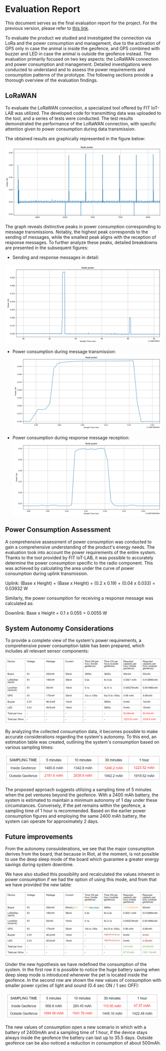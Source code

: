 # Evaluation Report

This document serves as the final evaluation report for the project. For the previous version, please refer to [this link](https://github.com/francesco-fortunato/PaaT/blob/main/docs/Evaluation.md).

To evaluate the product we studied and investigated the connection via LoRa and the power consumption and management,
due to the activation of GPS only in case the animal is inside the geofence, and GPS combined with buzzer and LED in case the animal is outside the geofence instead.
The evaluation primarily focused on two key aspects: the LoRaWAN connection and power consumption and management. Detailed investigations were conducted to understand and to assess the power requirements and consumption patterns of the prototype. The following sections provide a thorough overview of the evaluation findings.

## LoRaWAN

To evaluate the LoRaWAN connection, a specialized tool offered by FIT IoT-LAB was utilized. The developed code for transmitting data was uploaded to the tool, and a series of tests were conducted. The test results demonstrated the performance of the LoRaWAN connection, with specific attention given to power consumption during data transmission.

The obtained results are graphically represented in the figure below:

![LoRa test](https://github.com/francesco-fortunato/PaaT/blob/main/docs/img/LoRa%20test.png)

The graph reveals distinctive peaks in power consumption corresponding to message transmissions. Notably, the highest peak corresponds to the sending of messages, while the smallest peak aligns with the reception of response messages. To further analyze these peaks, detailed breakdowns are presented in the subsequent figures:

- Sending and response messages in detail:

![Sending and response messages in details](https://github.com/francesco-fortunato/PaaT/blob/main/docs/img/Send-Receive.png)

- Power consumption during message transmission:
![Send message](https://github.com/francesco-fortunato/PaaT/blob/main/docs/img/Send.png)

- Power consumption during response message reception:
![Response message](https://github.com/francesco-fortunato/PaaT/blob/main/docs/img/Receive.png)

## Power Consumption Assessment

A comprehensive assessment of power consumption was conducted to gain a comprehensive understanding of the product's energy needs. The evaluation took into account the power requirements of the entire system. Thanks to the tool provided by FIT IoT-LAB, it was possible to accurately determine the power consumption specific to the radio component. This was achieved by calculating the area under the curve of power consumption during uplink transmission.

Uplink: (Base x Height) + (Base x Height) = (0.2 x 0.19) + (0.04 x 0.033) = 0.03932 W 

Similarly, the power consumption for receiving a response message was calculated as:

Downlink: Base x Height = 0.1 x 0.055 = 0.0055 W 

## System Autonomy Considerations

To provide a complete view of the system's power requirements, a comprehensive power consumption table has been prepared, which includes all relevant sensor components:

![Power Consumption Table](https://github.com/francesco-fortunato/PaaT/blob/main/docs/img/Power%20consumption%20table.png)

By analyzing the collected consumption data, it becomes possible to make accurate considerations regarding the system's autonomy. To this end, an estimation table was created, outlining the system's consumption based on various sampling times:

![Estimation Table](https://github.com/francesco-fortunato/PaaT/blob/main/docs/img/Estimation%20table.png)

The proposed approach suggests utilizing a sampling time of 5 minutes when the pet ventures beyond the geofence. With a 2400 mAh battery, the system is estimated to maintain a minimum autonomy of 1 day under these circumstances. Conversely, if the pet remains within the geofence, a sampling time of 1 hour is recommended. Based on the earlier power consumption figures and employing the same 2400 mAh battery, the system can operate for approximately 2 days.

## Future improvements

From the autonomy consuìiderations, we see that the major consumption derives from the board, that because in Riot, at the moment, is not possible to use the deep sleep mode of the board which guarantee a greater energy savings during system downtime.

We have also studied this possibility and recalculated the values inherent in power consumption if we had the option of using this mode, and from that we have provided the new table:

![New Power Consumption Table](https://github.com/francesco-fortunato/PaaT/blob/main/docs/img/Power%20Consumption%20Table%20in%20deep%20sleep.png)

Under the new hypothesis we have redefined the consumption of the system. In the first row it is possible to notice the huge battery saving when deep sleep mode is introduced whenever the pet is located inside the geofence. In the second row are shown the new values of consumption with smaller power cycles of light and sound (0.4 sec ON / 1 sec OFF): 

![New Estimation Table](https://github.com/francesco-fortunato/PaaT/blob/main/docs/img/Estimation%20Table%20deep%20sleep.png)

The new values of consumption open a new scenario in which with a battery of 2400mAh and a sampling time of 1 hour, if the device stays always inside the geofence the battery can last up to 35.5 days.
Outside geofence can be also noticed a reduction in consumption of about 500mAh.

